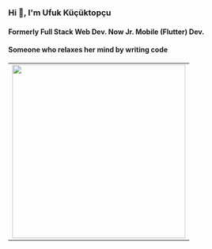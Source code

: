 ### Hi 👋, I'm Ufuk Küçüktopçu

#### Formerly Full Stack Web Dev. Now Jr. Mobile (Flutter) Dev.
#### Someone who relaxes her mind by writing code

<center><table>
  <tr>
    <td>
      <image src='https://user-images.githubusercontent.com/17275354/161573220-f3f5ef29-9aa3-4be4-9979-21a3ca5ebe38.jpg' width='350'>
    </td>
  </tr>
</table>
</center>
